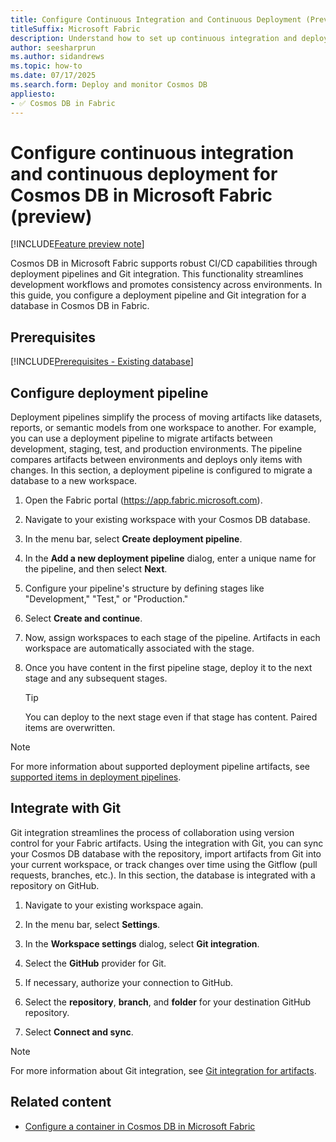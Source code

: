 ```yaml
---
title: Configure Continuous Integration and Continuous Deployment (Preview)
titleSuffix: Microsoft Fabric
description: Understand how to set up continuous integration and deployment for Cosmos DB databases in Microsoft Fabric during the preview phase.
author: seesharprun
ms.author: sidandrews
ms.topic: how-to
ms.date: 07/17/2025
ms.search.form: Deploy and monitor Cosmos DB
appliesto:
- ✅ Cosmos DB in Fabric
---
```


# Configure continuous integration and continuous deployment for Cosmos DB in Microsoft Fabric (preview)

[!INCLUDE[Feature preview note](../../includes/feature-preview-note.md)]

Cosmos DB in Microsoft Fabric supports robust CI/CD capabilities through deployment pipelines and Git integration. This functionality streamlines development workflows and promotes consistency across environments. In this guide, you configure a deployment pipeline and Git integration for a database in Cosmos DB in Fabric.

## Prerequisites

[!INCLUDE[Prerequisites - Existing database](includes/prerequisite-existing-database.md)]

## Configure deployment pipeline

Deployment pipelines simplify the process of moving artifacts like datasets, reports, or semantic models from one workspace to another. For example, you can use a deployment pipeline to migrate artifacts between development, staging, test, and production environments. The pipeline compares artifacts between environments and deploys only items with changes. In this section, a deployment pipeline is configured to migrate a database to a new workspace.

1. Open the Fabric portal (<https://app.fabric.microsoft.com>).

1. Navigate to your existing workspace with your Cosmos DB database.

1. In the menu bar, select **Create deployment pipeline**.

1. In the **Add a new deployment pipeline** dialog, enter a unique name for the pipeline, and then select **Next**.

1. Configure your pipeline's structure by defining stages like "Development," "Test," or "Production."

1. Select **Create and continue**.

1. Now, assign workspaces to each stage of the pipeline. Artifacts in each workspace are automatically associated with the stage.

1. Once you have content in the first pipeline stage, deploy it to the next stage and any subsequent stages.

    > [!TIP]
    > You can deploy to the next stage even if that stage has content. Paired items are overwritten.

> [!NOTE]
> For more information about supported deployment pipeline artifacts, see [supported items in deployment pipelines](../../cicd/deployment-pipelines/intro-to-deployment-pipelines.md#supported-items).

## Integrate with Git

Git integration streamlines the process of collaboration using version control for your Fabric artifacts. Using the integration with Git, you can sync your Cosmos DB database with the repository, import artifacts from Git into your current workspace, or track changes over time using the Gitflow (pull requests, branches, etc.). In this section, the database is integrated with a repository on GitHub.

1. Navigate to your existing workspace again.

1. In the menu bar, select **Settings**.

1. In the **Workspace settings** dialog, select **Git integration**.

1. Select the **GitHub** provider for Git.

1. If necessary, authorize your connection to GitHub.

1. Select the **repository**, **branch**, and **folder** for your destination GitHub repository.

1. Select **Connect and sync**.

> [!NOTE]
> For more information about Git integration, see [Git integration for artifacts](../../cicd/git-integration/git-get-started.md).

## Related content

- [Configure a container in Cosmos DB in Microsoft Fabric](how-to-configure-container.md)
